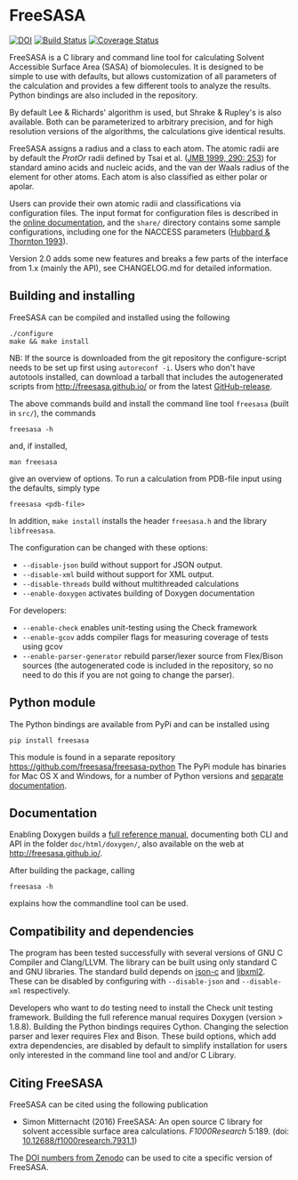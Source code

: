 FreeSASA
========

[![DOI](https://zenodo.org/badge/18467/mittinatten/freesasa.svg)](https://zenodo.org/badge/latestdoi/18467/mittinatten/freesasa)
[![Build Status](https://travis-ci.org/mittinatten/freesasa.svg?branch=master)](https://travis-ci.org/mittinatten/freesasa)
[![Coverage Status](https://coveralls.io/repos/github/mittinatten/freesasa/badge.svg?branch=master)](https://coveralls.io/github/mittinatten/freesasa?branch=master)

FreeSASA is a C library and command line tool for calculating Solvent
Accessible Surface Area (SASA) of biomolecules. It is designed to be
simple to use with defaults, but allows customization of all
parameters of the calculation and provides a few different tools to
analyze the results. Python bindings are also included in the
repository.

By default Lee & Richards' algorithm is used, but Shrake & Rupley's is
also available. Both can be parameterized to arbitrary precision, and
for high resolution versions of the algorithms, the calculations give
identical results.

FreeSASA assigns a radius and a class to each atom. The atomic radii
are by default the _ProtOr_ radii defined by Tsai et
al. ([JMB 1999, 290: 253](http://www.ncbi.nlm.nih.gov/pubmed/10388571))
for standard amino acids and nucleic acids, and the van der Waals
radius of the element for other atoms. Each atom is also classified as
either polar or apolar.

Users can provide their own atomic radii and classifications via
configuration files. The input format for configuration files is
described in the
[online documentation](http://freesasa.github.io/doxygen/Config-file.html),
and the `share/` directory contains some sample configurations,
including one for the NACCESS parameters
([Hubbard & Thornton 1993](http://www.bioinf.manchester.ac.uk/naccess/)).

Version 2.0 adds some new features and breaks a few parts of the
interface from 1.x (mainly the API), see CHANGELOG.md for detailed
information.

Building and installing
------------------------

FreeSASA can be compiled and installed using the following

    ./configure
    make && make install

NB: If the source is downloaded from the git repository the
configure-script needs to be set up first using `autoreconf -i`. Users
who don't have autotools installed, can download a tarball that
includes the autogenerated scripts from http://freesasa.github.io/ or
from the latest
[GitHub-release](https://github.com/mittinatten/freesasa/releases).

The above commands build and install the command line tool `freesasa`
(built in `src/`), the commands

    freesasa -h

and, if installed,

    man freesasa

give an overview of options. To run a calculation from PDB-file input
using the defaults, simply type

    freesasa <pdb-file>

In addition, `make install` installs the header `freesasa.h` and the
library `libfreesasa`.

The configuration can be changed with these options:
* `--disable-json` build without support for JSON output.
* `--disable-xml` build without support for XML output.
* `--disable-threads` build without multithreaded calculations
* `--enable-doxygen` activates building of Doxygen documentation

For developers:
* `--enable-check` enables unit-testing using the Check framework
* `--enable-gcov` adds compiler flags for measuring coverage of tests
    using gcov
* `--enable-parser-generator` rebuild parser/lexer source from
    Flex/Bison sources (the autogenerated code is included in the
    repository, so no need to do this if you are not going to change
    the parser).

Python module
-------------

The Python bindings are available from PyPi and can be installed using

    pip install freesasa

This module is found in a separate repository
https://github.com/freesasa/freesasa-python
The PyPi module has binaries for Mac OS X and Windows, for a number
of Python versions and [separate documentation](http://freesasa.github.io/python/).

Documentation
-------------

Enabling Doxygen builds a [full reference
manual](http://freesasa.github.io/doxygen/), documenting both CLI and
API in the folder `doc/html/doxygen/`, also available on the web at
http://freesasa.github.io/.

After building the package, calling

    freesasa -h

explains how the commandline tool can be used.

Compatibility and dependencies
------------------------------

The program has been tested successfully with several versions of GNU
C Compiler and Clang/LLVM. The library can be built using only
standard C and GNU libraries. The standard build depends on
[json-c](https://github.com/json-c/json-c) and
[libxml2](http://xmlsoft.org/). These can be disabled by configuring
with `--disable-json` and `--disable-xml` respectively.

Developers who want to do testing need to install the Check unit
testing framework. Building the full reference manual requires Doxygen
(version > 1.8.8). Building the Python bindings requires
Cython. Changing the selection parser and lexer requires Flex and
Bison. These build options, which add extra dependencies, are disabled
by default to simplify installation for users only interested in the
command line tool and and/or C Library.

Citing FreeSASA
---------------

FreeSASA can be cited using the following publication

* Simon Mitternacht (2016) FreeSASA: An open source C library for
  solvent accessible surface area calculations. _F1000Research_
  5:189. (doi:
  [10.12688/f1000research.7931.1](http://dx.doi.org/10.12688/f1000research.7931.1))

The [DOI numbers from Zenodo](https://zenodo.org/badge/latestdoi/18467/mittinatten/freesasa)
can be used to cite a specific version of FreeSASA.
